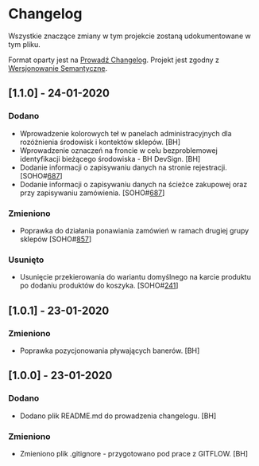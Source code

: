 # Changelog

Wszystkie znaczące zmiany w tym projekcie zostaną udokumentowane w tym pliku.

Format oparty jest na [Prowadź Changelog](https://keepachangelog.com/pl/1.0.0/).
Projekt jest zgodny z [Wersjonowanie Semantyczne](https://semver.org/spec/v2.0.0.html).

## [1.1.0] - 24-01-2020

### Dodano

- Wprowadzenie kolorowych teł w panelach administracyjnych dla rozóżnienia środowisk i kontektów sklepów. [BH]
- Wprowadzenie oznaczeń na froncie w celu bezproblemowej identyfikacji bieżącego środowiska - BH DevSign. [BH]
- Dodanie informacji o zapisywaniu danych na stronie rejestracji. [SOHO#[687](https://trello.com/c/Mt1NwVNv)]
- Dodanie informacji o zapisywaniu danych na ścieżce zakupowej oraz przy zapisywaniu zamówienia. [SOHO#[687](https://trello.com/c/Mt1NwVNv)]

### Zmieniono

- Poprawka do działania ponawiania zamówień w ramach drugiej grupy sklepów [SOHO#[857](https://trello.com/c/Ws7p1FPN)]

### Usunięto

- Usunięcie przekierowania do wariantu domyślnego na karcie produktu po dodaniu produktów do koszyka. [SOHO#[241](https://trello.com/c/LEBhqn1H)]

## [1.0.1] - 23-01-2020

### Zmieniono

- Poprawka pozycjonowania pływających banerów. [BH]

## [1.0.0] - 23-01-2020

### Dodano

- Dodano plik README.md do prowadzenia changelogu. [BH]

### Zmieniono
 
- Zmieniono plik .gitignore - przygotowano pod prace z GITFLOW. [BH]
